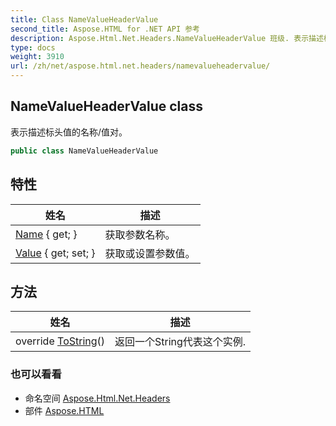 ```yaml
---
title: Class NameValueHeaderValue
second_title: Aspose.HTML for .NET API 参考
description: Aspose.Html.Net.Headers.NameValueHeaderValue 班级. 表示描述标头值的名称/值对
type: docs
weight: 3910
url: /zh/net/aspose.html.net.headers/namevalueheadervalue/
---
```

## NameValueHeaderValue class

表示描述标头值的名称/值对。

```csharp
public class NameValueHeaderValue
```

## 特性

| 姓名 | 描述 |
| --- | --- |
| [Name](../../aspose.html.net.headers/namevalueheadervalue/name/) { get; } | 获取参数名称。 |
| [Value](../../aspose.html.net.headers/namevalueheadervalue/value/) { get; set; } | 获取或设置参数值。 |

## 方法

| 姓名 | 描述 |
| --- | --- |
| override [ToString](../../aspose.html.net.headers/namevalueheadervalue/tostring/)() | 返回一个String代表这个实例. |

### 也可以看看

* 命名空间 [Aspose.Html.Net.Headers](../../aspose.html.net.headers/)
* 部件 [Aspose.HTML](../../)


